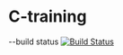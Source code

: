 # C-training
--build status
 [![Build Status](https://travis-ci.com/sohangarikapati/C-training.svg?branch=master)](https://travis-ci.com/sohangarikapati/C-training)
